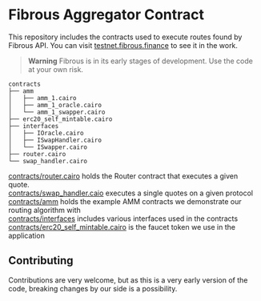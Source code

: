 # Fibrous Aggregator Contract

This repository includes the contracts used to execute routes found by Fibrous
API. You can visit [testnet.fibrous.finance](https://testnet.fibrous.finance)
to see it in the work.

> **Warning**
> Fibrous is in its early stages of development. Use the code at your own risk.

```
contracts
├── amm
│   ├── amm_1.cairo
│   ├── amm_1_oracle.cairo
│   └── amm_1_swapper.cairo
├── erc20_self_mintable.cairo
├── interfaces
│   ├── IOracle.cairo
│   ├── ISwapHandler.cairo
│   └── ISwapper.cairo
├── router.cairo
└── swap_handler.cairo
```

[contracts/router.cairo](./contracts/router.cairo) holds the Router contract
that executes a given quote.
<br>
[contracts/swap_handler.caio](./contracts/swap_handler.cairo) executes a single
quotes on a given protocol
<br>
[contracts/amm](./contracts/amm) holds the example AMM contracts we demonstrate
our routing algorithm with
<br>
[contracts/interfaces](./contracts/interfaces) includes various interfaces used
in the contracts
<br>
[contracts/erc20_self_mintable.cairo](contracts/erc20_self_mintable.cairo)
is the faucet token we use in the application

## Contributing

Contributions are very welcome, but as this is a very early version of the code, 
breaking changes by our side is a possibility.
